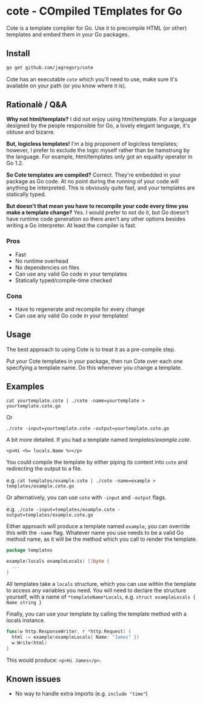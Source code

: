 # cote - COmpiled TEmplates for Go

Cote is a template compiler for Go. Use it to precompile HTML (or other) templates and embed them in your Go packages.

## Install

```bash
go get github.com/jagregory/cote
```

Cote has an executable `cote` which you'll need to use, make sure it's available on your path (or you know where it is).

## Rationalè / Q&A

**Why not html/template?** I did not enjoy using html/template. For a language designed by the people responsible for Go, a lovely elegant language, it's obtuse and bizarre.

**But, logicless templates!** I'm a big proponent of logicless templates; however, I prefer to exclude the logic myself rather than be hamstrung by the language. For example, html/templates only got an equality operator in Go 1.2.

**So Cote templates are compiled?** Correct. They're embedded in your package as Go code. At no point during the running of your code will anything be interpreted. This is obviously quite fast, and your templates are statically typed.

**But doesn't that mean you have to recompile your code every time you make a template change?** Yes. I would prefer to not do it, but Go doesn't have runtime code generation so there aren't any other options besides writing a Go interpreter. At least the compiler is fast.

### Pros

  * Fast
  * No runtime overhead
  * No dependencies on files
  * Can use any valid Go code in your templates
  * Statically typed/compile-time checked

### Cons

  * Have to regenerate and recompile for every change
  * Can use any valid Go code in your templates!

## Usage

The best approach to using Cote is to treat it as a pre-compile step.

Put your Cote templates in your package, then run Cote over each one specifying a template name. Do this whenever you change a template.

## Examples

    cat yourtemplate.cote | ./cote -name=yourtemplate > yourtemplate.cote.go

Or

    ./cote -input=yourtemplate.cote -output=yourtemplate.cote.go

A bit more detailed. If you had a template named *templates/example.cote*.

    <p>Hi <%= locals.Name %></p>

You could compile the template by either piping its content into `cote` and redirecting the output to a file.

e.g. `cat templates/example.cote | ./cote -name=example > templates/example.cote.go`

Or alternatively, you can use `cote` with `-input` and `-output` flags.

e.g. `./cote -input=templates/example.cote -output=templates/example.cote.go`

Either approach will produce a template named `example`, you can override this with the `-name` flag. Whatever name you use needs to be a valid Go method name, as it will be the method which you call to render the template.

```go
package templates

example(locals exampleLocals) []byte {
  ...
}
```

All templates take a `locals` structure, which you can use within the template to access any variables you need. You will need to declare the structure yourself, with a name of `*templateName*Locals`, e.g. `struct exampleLocals { Name string }`

Finally, you can use your template by calling the template method with a locals instance.

```go
func(w http.ResponseWriter, r *http.Request) {
  html := example(exampleLocals{ Name: "James" })
  w.Write(html)
}
```

This would produce: `<p>Hi James</p>`.

## Known issues

  * No way to handle extra imports (e.g. `include "time"`)
